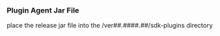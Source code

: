 ### Plugin Agent Jar File

place the release jar file into the <agent install>/ver##.####.##/sdk-plugins directory
